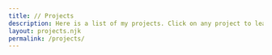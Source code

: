 ```yaml
---
title: // Projects
description: Here is a list of my projects. Click on any project to learn more about it.
layout: projects.njk
permalink: /projects/
---
```

